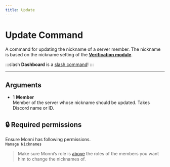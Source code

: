```yaml
---
title: Update
---
```

# Update Command

A command for updating the nickname of a server member. The nickname is based on the nickname setting of the [**Verification module**](https://docs.monni.fyi/modules/verification).

:::slash
**Dashboard** is a [slash command](/misc/info/slash/)!
:::

---

## Arguments

- 1 **Member**  
    Member of the server whose nickname should be updated. Takes Discord name or ID.

## 🔒 Required permissions

Ensure Monni has following permissions.  
`Manage Nicknames`

> Make sure Monni’s role is [above](https://docs.monni.fyi/tutorials/monni-role-position) the roles of the members you want him to change the nicknames of.
